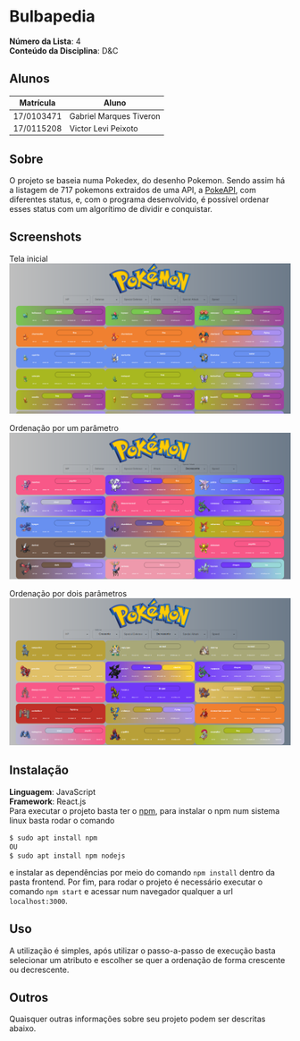 # Bulbapedia

**Número da Lista**: 4<br>
**Conteúdo da Disciplina**: D&C<br>

## Alunos
|Matrícula | Aluno |
| -- | -- |
| 17/0103471  |  Gabriel Marques Tiveron |
| 17/0115208  |  Victor Levi Peixoto |

## Sobre 
O projeto se baseia numa Pokedex, do desenho Pokemon. Sendo assim há a listagem de 717 pokemons extraidos de uma API, a [PokeAPI](https://pokeapi.co/), com diferentes status, e, com o programa desenvolvido, é possível ordenar esses status com um algorítimo de dividir e conquistar. 

## Screenshots
Tela inicial<br>
![Screenshot-1](./Tutorial/screenshots/screenshot-1.png)

Ordenação por um parâmetro<br>
![Screenshot-2](./Tutorial/screenshots/screenshot-2.png)

Ordenação por dois parâmetros<br>
![Screenshot-3](./Tutorial/screenshots/screenshot-3.png)

## Instalação 
**Linguagem**: JavaScript<br>
**Framework**: React.js<br>
Para executar o projeto basta ter o [npm](https://www.npmjs.com/get-npm),
para instalar o npm num sistema linux basta rodar o comando 
```
$ sudo apt install npm
OU
$ sudo apt install npm nodejs
```
e instalar as dependências por meio do comando ```npm install``` dentro da pasta frontend.
Por fim, para rodar o projeto é necessário executar o comando ```npm start``` e acessar num
navegador qualquer a url ```localhost:3000```.

## Uso 
A utilização é simples, após utilizar o passo-a-passo de execução basta selecionar um atributo e escolher se quer a ordenação de forma crescente ou decrescente.

## Outros 
Quaisquer outras informações sobre seu projeto podem ser descritas abaixo.




